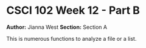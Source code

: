 # CSCI 102 Week 12 - Part B 
**Author:** Jianna West
**Section:** Section A

This is numerous functions to analyze a file or a list.